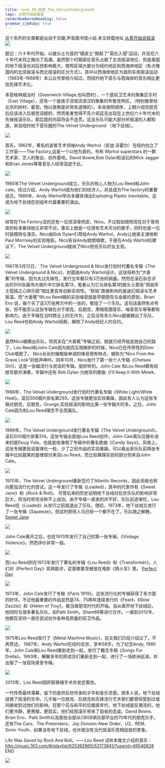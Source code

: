 ```yaml
---
title: rock.19.拾遗_The_VelvetUnderground
tags: 从零开始说摇滚
renderNumberedHeading: false
grammar_cjkRuby: true
---
```


这个系列的文章都是出自于豆瓣,声音图书馆小站
本文转载地址 [从零开始说摇滚](https://www.douban.com/note/623406940/)
![](https://raw.githubusercontent.com/OliverRen/olili_blog_img/master/rock.19.拾遗_The_VelvetUnderground/1637391913481.png)

题记：六十年代开始，以披头士为首的“嬉皮士”掀起了“英伦入侵”运动，并且在六十年代末将之推向了高潮。虽然那个时期英伦音乐占据了主流摇滚地位，但是美国的地下摇滚也对后世影响极大。按照区域大致分为纽约地区和西海岸地区（有点像国内的北京摇滚与西北摇滚的区分方式）。其中以西海岸地区为首的车库摇滚运动（1963年-1968年）本公众号曾经介绍过。而纽约地下音乐与西海岸的音乐相比更加先锋艺术化。

本营格林威治村（Greenwich Village,也叫西村），一个是前卫艺术的聚集区东村（East Village），还有一个是痞子流氓流浪汉的聚集的布鲁克林区。（特别像曾经北京的树村，霍营。物以类聚是非常有道理的）。本来按照顺序，上期介绍完朋克后应该进入后朋克话题的，然而笔者觉得不先介绍这支出现在上世纪六十年代末的先锋摇滚乐队，那后面的内容将会不连贯。这支乐队可能大部分听摇滚的人都知道，来自纽约地下音乐圈的The Velvet Underground （地下丝绒）。

![](https://raw.githubusercontent.com/OliverRen/olili_blog_img/master/rock.19.拾遗_The_VelvetUnderground/1637391919997.png)

首先，1962年，著名的波普艺术领袖Andy Warhol（安迪·沃霍尔）在纽约创立了工作室——The Factory,这是一个以他为首的，号称 Warhol superstars 的一群艺术家、艺人的聚会、创作基地。David Bowie,Bob Dylan和滚石的Mick Jagger和Brian Jones等等音乐人经常混迹于此。

![](https://raw.githubusercontent.com/OliverRen/olili_blog_img/master/rock.19.拾遗_The_VelvetUnderground/1637391927054.png)

1965年The Velvet Underground成立，乐队的核心人物为Lou Reed和John cale。经过介绍，Andy Warhol成为他们的经济人，并且成为The factory的重要成员。1966年，Andy Warhol举办多媒体演出Exploding Plastic Inevitable。这成为地下丝绒在初组年代最重要的演出。

![](https://raw.githubusercontent.com/OliverRen/olili_blog_img/master/rock.19.拾遗_The_VelvetUnderground/1637391934528.png)

经常在The Factory混的还有一位资深骨肉皮，Nico。不过假如按照现在对于骨肉皮的标准看待她又非常不对。事实上她是一位很有艺术天分的歌手，同时也是一位时装模特与演员。Nico由Bob Dylan引荐给Andy Warhol，Andy让她来主演他和Paul Morrisey的实验电影。Nico告诉Andy她想唱歌，于是在Andy Warhol的建议下，The Velvet Underground接纳了Nico担任乐队的女主音。

![](https://raw.githubusercontent.com/OliverRen/olili_blog_img/master/rock.19.拾遗_The_VelvetUnderground/1637391940168.png)

1967年3月12日， The Velvet Underground & Nico发行划时代著名专辑《The Velvet Underground & Nico》，封面由Andy Warhol设计。这张俗称为“大香蕉”的专辑，因为太过先锋性，发行五年都只有3万张的销量。然而在滚石杂志评出的500张最伟大唱片中它排名第13，笔者认为它与排名第1的披头士那张“佩铂军士孤独之心俱乐部”相比更具有创新实验性。“佩铂”直接影响的是迷幻摇滚与艺术摇滚。而“大香蕉”中Lou Reed搞的实验噪音就是早期朋克与金属的原型。Brian Eno 说，每个买了这3万张拷贝中的一张的，都组了一个乐队。这句话虽然有点夸张，但不能否认这张专辑在对于朋克，后朋克，黑暗氛围音乐，噪音音乐等等都有影响力。由于专辑在当时商业上的无作为，之后没有多久Nico就被踢出了乐队，Lou Reed也和Andy Warhol闹掰，解除了Andy经纪人的合约。

![](https://raw.githubusercontent.com/OliverRen/olili_blog_img/master/rock.19.拾遗_The_VelvetUnderground/1637391953199.png)

虽然Nico被踢出乐队，但其实在“大香蕉”专辑之前，她就已经开始走她自己的路了。Lou Reed和John Cale因为她而互相嫉妒的时候，Nico已在传奇性的Dom Club唱歌了。 Nico长长的催眠般单调的嗓音很有特点，被称为“Nico From the Grave Look”的低声呻吟。同年10月，Nico发行了第一张个人专辑《Chelsea Girl》，这是一张偏流行与民谣的专辑，挺好听的。John Cale 和Lou Reed都有给她写歌并演奏，专辑中还有 Bob Dylan 为她写的歌曲《I’ll Keep It With Mine》。

![](https://raw.githubusercontent.com/OliverRen/olili_blog_img/master/rock.19.拾遗_The_VelvetUnderground/1637391962858.png)

1968年，The Velvet Underground发行划时代著名专辑《White Light/White Heat》。滚石500唱片排名第293。这张专辑更加实验暴躁，因此有人认为这张专辑对朋克，后朋克，Grunge,实验摇滚的影响比第一张专辑大的多。之后，John Cale因为和Lou Reed理念不合而离队。

![](https://raw.githubusercontent.com/OliverRen/olili_blog_img/master/rock.19.拾遗_The_VelvetUnderground/1637391968185.png)

1969年，The Velvet Underground发行著名专辑《The Velvet Underground》。滚石500唱片排第314。这张专辑全部由Lou Reed创作，John Cale离队后替补进来的是Doug Yule，也就是他演唱了专辑中的著名歌曲《Candy Says》。风格上，这张专辑更民谣旋律化一些，少了之前作品的实验暴躁。可以看出来乐队前两张专辑中比较甜美的旋律部分来自Lou Reed，而比较暴躁实验的部分则来自John Cale。

![](https://raw.githubusercontent.com/OliverRen/olili_blog_img/master/rock.19.拾遗_The_VelvetUnderground/1637391977111.png)

1970年，The Velvet Underground重新签约了Atlantic Records，因此风格也转向更加流行化的尝试，这一年发行了专辑《Loaded》，其中的代表作有《Sweet Jane》和《Rock & Roll》。
尽管后来的历史证明地下丝绒对后世乐队的影响非常巨大，但当时却完全称不上成功。由于专辑一直卖的并不好，乐队前途堪忧，Lou Reed在《Loaded》从发行之前就退出了乐队。随后，1973年，地下丝绒又发行了一张专辑《Squeeze》，但这时原班人马已经一个都不在了。乐队随之解散。
[Sweet Jane](https://y.qq.com/n/yqq/song/1445599_num.html?ADTAG=h5_playsong&no_redirect=1)

![](https://raw.githubusercontent.com/OliverRen/olili_blog_img/master/rock.19.拾遗_The_VelvetUnderground/1637391983343.png)

John Cale离开之后，也在1970年发行了自己的第一张专辑，《Vintage Violence》，然而评价非常一般。

![](https://raw.githubusercontent.com/OliverRen/olili_blog_img/master/rock.19.拾遗_The_VelvetUnderground/1637391990444.png)

而Lou Reed则在1972年发行了著名的专辑《Lou Reed》和《Transformer》。人们对《Perfect Day》耳熟能详，这首歌甚至被放在电影《猜火车》里。
[Perfect Day](https://y.qq.com/n/yqq/song/4716564_num.html?ADTAG=h5_playsong&no_redirect=1)

![](https://raw.githubusercontent.com/OliverRen/olili_blog_img/master/rock.19.拾遗_The_VelvetUnderground/1637392003121.png)

1973年，John Cale发行了专辑《Paris 1919》，这张流行化的专辑获得了多方面的好评。不过他最重要的作品显然是74、75两年连续发行的《Fear》，《Slow Dazzle》和《Helen of Troy》，被当做朋克时代的开端。自从离开地下丝绒后，他同时与很多著名乐队，如Patti Smith，Sham69等进行合作。一直到2012年，他都在坚持一直在尝试创作各种高质量的前卫作品。

![](https://raw.githubusercontent.com/OliverRen/olili_blog_img/master/rock.19.拾遗_The_VelvetUnderground/1637392009090.png)

1975年Lou Reed发行了《Metal Machine Music》，前文我们已经介绍过了。不再赘述。
1987年，Andy Warhol在纽约去世，享年58岁。为了纪念Andy, 1990年，John Cale和Lou Reed重新走到一起，发行了概念专辑《Songs For Drella》。1993年，解散多年的原成员们重新走到一起，进行了一场欧洲巡演，并出版了一张现场录音专辑。

![](https://raw.githubusercontent.com/OliverRen/olili_blog_img/master/rock.19.拾遗_The_VelvetUnderground/1637392013343.png)

2013年，Lou Reed因肝脏移植手术并发症离世。

一代传奇最终落幕，留下的是供后世传承的才华和音乐灵感。很多人说，地下丝绒拯救了摇滚的生命。几乎每一位朋克、后朋克和先锋流行艺术家们都曾经受到过或间接收到过他们的影响。在那个花与和平的后嬉皮年代，地下丝绒是反潮流的，他们更冷静，更黑暗，更现实，他们给摇滚乐带来了自省的态度。David Bowie、Brian Eno、Patti Smith以及那些全部从CBGB俱乐部毕业的70年代的朋克乐手，还有The Cars、The Pretenders、Joy Division-New Order、U2、REM、Sonic Youth，如果没有地下丝绒，也许就没有当代摇滚乐竞相绽放的景象。

Life Was Saved by Rock And Roll。——Lou Reed
试听本推文介绍的音乐：
<http://music.163.com/#/playlist/625362865/52173841/?userid=49546828>
END

![](https://raw.githubusercontent.com/OliverRen/olili_blog_img/master/rock.19.拾遗_The_VelvetUnderground/1637392023929.png)
